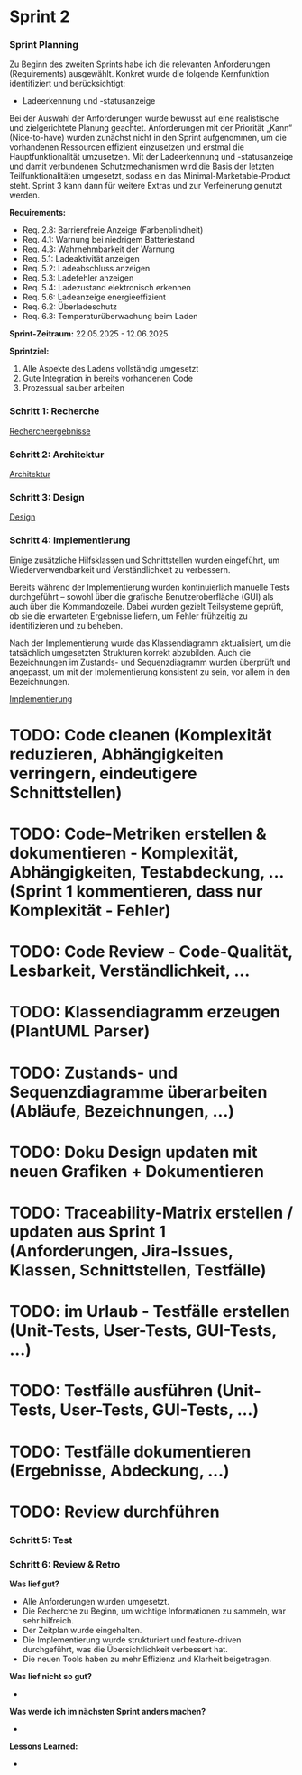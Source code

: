 # Sprint 2

### Sprint Planning

Zu Beginn des zweiten Sprints habe ich die relevanten Anforderungen (Requirements) ausgewählt. Konkret
wurde die folgende Kernfunktion identifiziert und berücksichtigt:

- Ladeerkennung und -statusanzeige

Bei der Auswahl der Anforderungen wurde bewusst auf eine realistische und zielgerichtete Planung geachtet. Anforderungen
mit der Priorität „Kann“ (Nice-to-have) wurden zunächst nicht in den Sprint aufgenommen, um die vorhandenen Ressourcen
effizient einzusetzen und erstmal die Hauptfunktionalität umzusetzen. Mit der Ladeerkennung und -statusanzeige und damit
verbundenen Schutzmechanismen wird die Basis der letzten Teilfunktionalitäten umgesetzt, sodass ein das
Minimal-Marketable-Product steht. Sprint 3 kann dann für weitere Extras und zur Verfeinerung genutzt werden.

**Requirements:**

- Req. 2.8: Barrierefreie Anzeige (Farbenblindheit)
- Req. 4.1: Warnung bei niedrigem Batteriestand
- Req. 4.3: Wahrnehmbarkeit der Warnung
- Req. 5.1: Ladeaktivität anzeigen
- Req. 5.2: Ladeabschluss anzeigen
- Req. 5.3: Ladefehler anzeigen
- Req. 5.4: Ladezustand elektronisch erkennen
- Req. 5.6: Ladeanzeige energieeffizient
- Req. 6.2: Überladeschutz
- Req. 6.3: Temperaturüberwachung beim Laden

**Sprint-Zeitraum:** 22.05.2025 - 12.06.2025

**Sprintziel:**

1. Alle Aspekte des Ladens vollständig umgesetzt
2. Gute Integration in bereits vorhandenen Code
3. Prozessual sauber arbeiten

### Schritt 1: Recherche

[Rechercheergebnisse](../referenziert/Rechercheergebnisse.md#sprint-2)

### Schritt 2: Architektur

[Architektur](Architektur2.md)

### Schritt 3: Design

[Design](Design2.md)

### Schritt 4: Implementierung

Einige zusätzliche Hilfsklassen und Schnittstellen wurden eingeführt, um Wiederverwendbarkeit und Verständlichkeit zu
verbessern.

Bereits während der Implementierung wurden kontinuierlich manuelle Tests durchgeführt – sowohl über die grafische
Benutzeroberfläche (GUI) als auch über die Kommandozeile. Dabei wurden gezielt Teilsysteme geprüft, ob sie die
erwarteten Ergebnisse liefern, um Fehler frühzeitig zu identifizieren und zu beheben.

Nach der Implementierung wurde das Klassendiagramm aktualisiert, um die tatsächlich umgesetzten Strukturen korrekt
abzubilden. Auch die Bezeichnungen im Zustands- und Sequenzdiagramm wurden überprüft und angepasst, um mit der
Implementierung konsistent zu sein, vor allem in den Bezeichnungen.

[Implementierung](Implementierung2.md)

# TODO: Code cleanen (Komplexität reduzieren, Abhängigkeiten verringern, eindeutigere Schnittstellen)
# TODO: Code-Metriken erstellen & dokumentieren - Komplexität, Abhängigkeiten, Testabdeckung, ... (Sprint 1 kommentieren, dass nur Komplexität - Fehler)
# TODO: Code Review - Code-Qualität, Lesbarkeit, Verständlichkeit, ...
# TODO: Klassendiagramm erzeugen (PlantUML Parser)
# TODO: Zustands- und Sequenzdiagramme überarbeiten (Abläufe, Bezeichnungen, ...)
# TODO: Doku Design updaten mit neuen Grafiken + Dokumentieren
# TODO: Traceability-Matrix erstellen / updaten aus Sprint 1 (Anforderungen, Jira-Issues, Klassen, Schnittstellen, Testfälle)
# TODO: im Urlaub - Testfälle erstellen (Unit-Tests, User-Tests, GUI-Tests, ...)
# TODO: Testfälle ausführen (Unit-Tests, User-Tests, GUI-Tests, ...)
# TODO: Testfälle dokumentieren (Ergebnisse, Abdeckung, ...)
# TODO: Review durchführen

### Schritt 5: Test

### Schritt 6: Review & Retro

**Was lief gut?**

- Alle Anforderungen wurden umgesetzt.
- Die Recherche zu Beginn, um wichtige Informationen zu sammeln, war sehr hilfreich.
- Der Zeitplan wurde eingehalten.
- Die Implementierung wurde strukturiert und feature-driven durchgeführt, was die Übersichtlichkeit
  verbessert hat.
- Die neuen Tools haben zu mehr Effizienz und Klarheit beigetragen.

**Was lief nicht so gut?**

- 

**Was werde ich im nächsten Sprint anders machen?**

- 

**Lessons Learned:**

- 
